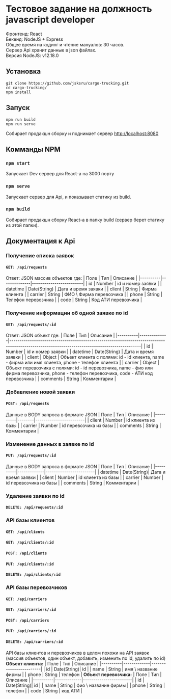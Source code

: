 # Тестовое задание на должность javascript developer
Фронтенд: React\
Бекенд: NodeJS + Express\
Общее время на кодинг и чтение мануалов: 30 часов.\
Сервер Api хранит данные в json файлах.\
Версия NodeJS: v12.18.0

## Установка
```
git clone https://github.com/jsksru/cargo-trucking.git
cd cargo-trucking/
npm install
```
## Запуск
```
npm run build
npm run serve
```
Собирает продакшн сборку и поднимает сервер
[http://localhost:8080](http://localhost:8080)

## Комманды NPM
### `npm start`
Запускает Dev сервер для React-а на 3000 порту
### `npm serve`
Запускает сервер для Api, и показывает статику из build.
### `npm build`
Собирает продакшн сборку React-а в папку build (сервер берет статику из этой папки).

## Документация к Api
### Получение списка заявок
#### ```GET: /api/requests```
Ответ: JSON массив объектов где:
| Поле     | Тип          | Описание                |
|----------|--------------|-------------------------|
| id       | Number       | id и номер заявки       |
| datetime | Date(String) | Дата и время заявки     |
| client   | String       | Фирма клиента           |
| carrier  | String       | ФИО \ Фирма перевозчика |
| phone    | String       | Телефон перевозчика     |
| code     | String       | Код АТИ перевозчика     |
### Получение информации об одной заявке по id
#### ```GET: /api/requests/:id```
Ответ: JSON объект где:
| Поле     | Тип          | Описание                                                                                                                                     |
|----------|--------------|----------------------------------------------------------------------------------------------------------------------------------------------|
| id       | Number       | id и номер заявки                                                                                                                            |
| datetime | Date(String) | Дата и время заявки                                                                                                                          |
| client   | Object       | Объект клиента с полями: id - id клиента, name - фирма или имя клиента, phone - телефон клиента                                              |
| carrier  | Object       | Объект перевозчика с полями: id - id перевозчика, name - фио или фирма перевозчика, phone - телефон перевозчика, code - АТИ код перевозчика  |
| comments | String       | Комментарии                                                                                                                                  |
### Добавление новой заявки
#### ```POST: /api/requests```
Данные в BODY запроса в формате JSON
| Поле     | Тип    | Описание               |
|----------|--------|------------------------|
| client   | Number | id клиента из базы     |
| carrier  | Number | id перевозчика из базы |
| comments | String | Комментарии            |
### Изменение данных в заявке по id
#### ```PUT: /api/requests/:id```
Данные в BODY запроса в формате JSON
| Поле     | Тип         | Описание               |
|----------|-------------|------------------------|
| datetime | Date(String)| Дата и время заявки    |
| client   | Number      | id клиента из базы     |
| carrier  | Number      | id перевозчика из базы |
| comments | String      | Комментарии            |
### Удаление заявки по id
#### ```DELETE: /api/requests/:id```

### API базы клиентов
#### ```GET: /api/clients```
#### ```GET: /api/clients/:id```
#### ```POST: /api/clients```
#### ```PUT: /api/clients/:id```
#### ```DELETE: /api/clients/:id```
### API базы перевозчиков
#### ```GET: /api/carriers```
#### ```GET: /api/carriers/:id```
#### ```POST: /api/carriers```
#### ```PUT: /api/carriers/:id```
#### ```DELETE: /api/carriers/:id```
API базы клиентов и перевозчиков в целом похожи на API заявок  
(массив объектов, один объект, добавить, изменить по id, удалить по id)  
**Объект клиента:**
| Поле     | Тип         | Описание               |
|----------|-------------|------------------------|
| id       | Date(String)| id                     |
| name     | String      | имя \ название фирмы   |
| phone    | String      | телефон                |
**Объект перевозчика:**
| Поле     | Тип         | Описание               |
|----------|-------------|------------------------|
| id       | Date(String)| id                     |
| name     | String      | фио \ название фирмы   |
| phone    | String      | телефон                |
| code     | String      | код АТИ                |

